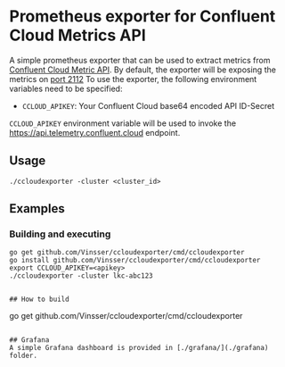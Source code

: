 # Prometheus exporter for Confluent Cloud Metrics API

A simple prometheus exporter that can be used to extract metrics from [Confluent Cloud Metric API](https://docs.confluent.io/current/cloud/metrics-api.html).
By default, the exporter will be exposing the metrics on [port 2112](http://localhost:2112)
To use the exporter, the following environment variables need to be specified:


* `CCLOUD_APIKEY`: Your Confluent Cloud base64 encoded API ID-Secret

`CCLOUD_APIKEY` environment variable will be used to invoke the https://api.telemetry.confluent.cloud endpoint.

## Usage
```
./ccloudexporter -cluster <cluster_id>
````

## Examples

### Building and executing
```
go get github.com/Vinsser/ccloudexporter/cmd/ccloudexporter
go install github.com/Vinsser/ccloudexporter/cmd/ccloudexporter
export CCLOUD_APIKEY=<apikey>
./ccloudexporter -cluster lkc-abc123
```

```

## How to build
```
go get github.com/Vinsser/ccloudexporter/cmd/ccloudexporter
```

## Grafana
A simple Grafana dashboard is provided in [./grafana/](./grafana) folder.
